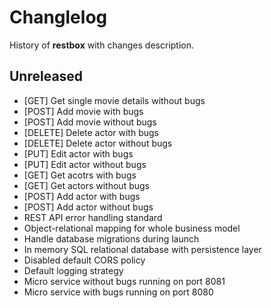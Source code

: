 # Changlelog

History of **restbox** with changes description.

## Unreleased

- [GET] Get single movie details without bugs
- [POST] Add movie with bugs
- [POST] Add movie without bugs
- [DELETE] Delete actor with bugs
- [DELETE] Delete actor without bugs
- [PUT] Edit actor with bugs
- [PUT] Edit actor without bugs
- [GET] Get acotrs with bugs
- [GET] Get actors without bugs
- [POST] Add actor with bugs
- [POST] Add actor without bugs
- REST API error handling standard
- Object-relational mapping for whole business model
- Handle database migrations during launch
- In memory SQL relational database with persistence layer
- Disabled default CORS policy
- Default logging strategy
- Micro service without bugs running on port 8081
- Micro service with bugs running on port 8080
